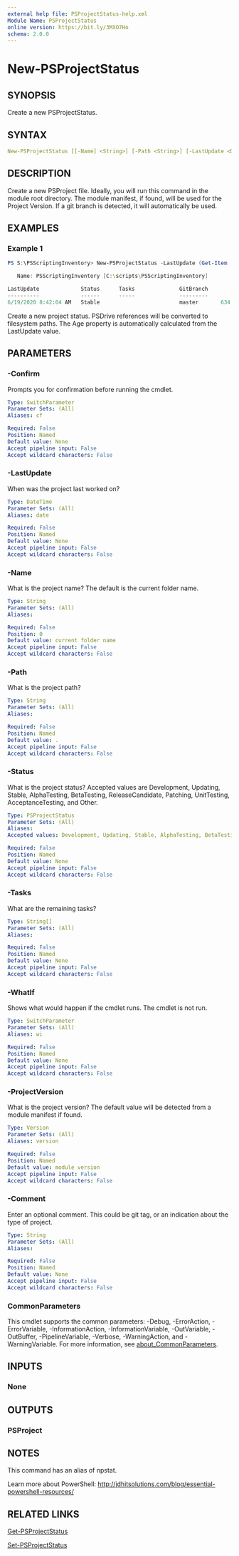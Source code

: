 ```yaml
---
external help file: PSProjectStatus-help.xml
Module Name: PSProjectStatus
online version: https://bit.ly/3MXO7Ho
schema: 2.0.0
---
```


# New-PSProjectStatus

## SYNOPSIS

Create a new PSProjectStatus.

## SYNTAX

```yaml
New-PSProjectStatus [[-Name] <String>] [-Path <String>] [-LastUpdate <DateTime>] [-Tasks <String[]>] [-Status <PSProjectStatus>] [-ProjectVersion <Version>] [-Comment <String>] [-WhatIf] [-Confirm]  [<CommonParameters>]
```

## DESCRIPTION

Create a new PSProject file. Ideally, you will run this command in the module root directory. The module manifest, if found, will be used for the Project Version. If a git branch is detected, it will automatically be used.

## EXAMPLES

### Example 1

```powershell
PS S:\PSScriptingInventory> New-PSProjectStatus -LastUpdate (Get-Item .\PSScriptingInventory.psd1).lastwritetime -Status Stable -Comment "Script module"

   Name: PSScriptingInventory [C:\scripts\PSScriptingInventory]

LastUpdate             Status      Tasks              GitBranch          Age
----------             ------      -----              ---------          ---
6/19/2020 8:42:04 AM   Stable                         master       634.01:13
```

Create a new project status. PSDrive references will be converted to filesystem paths. The Age property is automatically calculated from the LastUpdate value.

## PARAMETERS

### -Confirm

Prompts you for confirmation before running the cmdlet.

```yaml
Type: SwitchParameter
Parameter Sets: (All)
Aliases: cf

Required: False
Position: Named
Default value: None
Accept pipeline input: False
Accept wildcard characters: False
```

### -LastUpdate

When was the project last worked on?

```yaml
Type: DateTime
Parameter Sets: (All)
Aliases: date

Required: False
Position: Named
Default value: None
Accept pipeline input: False
Accept wildcard characters: False
```

### -Name

What is the project name? The default is the current folder name.

```yaml
Type: String
Parameter Sets: (All)
Aliases:

Required: False
Position: 0
Default value: current folder name
Accept pipeline input: False
Accept wildcard characters: False
```

### -Path

What is the project path?

```yaml
Type: String
Parameter Sets: (All)
Aliases:

Required: False
Position: Named
Default value: .
Accept pipeline input: False
Accept wildcard characters: False
```

### -Status

What is the project status? Accepted values are Development, Updating, Stable, AlphaTesting, BetaTesting, ReleaseCandidate, Patching, UnitTesting, AcceptanceTesting, and Other.

```yaml
Type: PSProjectStatus
Parameter Sets: (All)
Aliases:
Accepted values: Development, Updating, Stable, AlphaTesting, BetaTesting, ReleaseCandidate, Patching, UnitTesting, AcceptanceTesting, Other

Required: False
Position: Named
Default value: None
Accept pipeline input: False
Accept wildcard characters: False
```

### -Tasks

What are the remaining tasks?

```yaml
Type: String[]
Parameter Sets: (All)
Aliases:

Required: False
Position: Named
Default value: None
Accept pipeline input: False
Accept wildcard characters: False
```

### -WhatIf

Shows what would happen if the cmdlet runs.
The cmdlet is not run.

```yaml
Type: SwitchParameter
Parameter Sets: (All)
Aliases: wi

Required: False
Position: Named
Default value: None
Accept pipeline input: False
Accept wildcard characters: False
```

### -ProjectVersion

What is the project version? The default value will be detected from a module manifest if found.

```yaml
Type: Version
Parameter Sets: (All)
Aliases: version

Required: False
Position: Named
Default value: module version
Accept pipeline input: False
Accept wildcard characters: False
```

### -Comment

Enter an optional comment. This could be git tag, or an indication about the type of project.

```yaml
Type: String
Parameter Sets: (All)
Aliases:

Required: False
Position: Named
Default value: None
Accept pipeline input: False
Accept wildcard characters: False
```

### CommonParameters

This cmdlet supports the common parameters: -Debug, -ErrorAction, -ErrorVariable, -InformationAction, -InformationVariable, -OutVariable, -OutBuffer, -PipelineVariable, -Verbose, -WarningAction, and -WarningVariable. For more information, see [about_CommonParameters](http://go.microsoft.com/fwlink/?LinkID=113216).

## INPUTS

### None

## OUTPUTS

### PSProject

## NOTES

This command has an alias of npstat.

Learn more about PowerShell: http://jdhitsolutions.com/blog/essential-powershell-resources/

## RELATED LINKS

[Get-PSProjectStatus](Get-PSProjectStatus.md)

[Set-PSProjectStatus](Set-PSProjectStatus.md)
